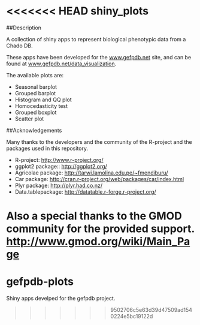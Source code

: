 <<<<<<< HEAD
shiny_plots
===========

##Description

A collection of shiny apps to represent biological phenotypic data from a Chado DB.

These apps have been developed for the www.gefpdb.net site, and can be found at www.gefpdb.net/data_visualization.

The available plots are:

* Seasonal barplot
* Grouped barplot
* Histogram and QQ plot
* Homocedasticity test
* Grouped boxplot
* Scatter plot

##Acknowledgements

Many thanks to the developers and the community of the R-project and the packages used in this repository.  
* R-project: http://www.r-project.org/
* ggplot2 package:: http://ggplot2.org/
* Agricolae package: http://tarwi.lamolina.edu.pe/~fmendiburu/
* Car package: http://cran.r-project.org/web/packages/car/index.html
* Plyr package: http://plyr.had.co.nz/
* Data.tablepackage: http://datatable.r-forge.r-project.org/


Also a special thanks to the GMOD community for the provided support. 
http://www.gmod.org/wiki/Main_Page
=======
gefpdb-plots
============

Shiny apps develped for the gefpdb project.
>>>>>>> 9502706c5e63d39d47509ad1540224e5bc19122d

